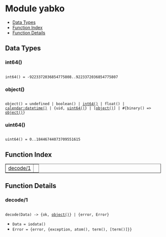 

# Module yabko #
* [Data Types](#types)
* [Function Index](#index)
* [Function Details](#functions)

<a name="types"></a>

## Data Types ##




### <a name="type-int64">int64()</a> ###


<pre><code>
int64() = -9223372036854775808..9223372036854775807
</code></pre>




### <a name="type-object">object()</a> ###


<pre><code>
object() = undefined | boolean() | <a href="#type-int64">int64()</a> | float() | <a href="calendar.md#type-datetime">calendar:datetime()</a> | {uid, <a href="#type-uint64">uint64()</a>} | [<a href="#type-object">object()</a>] | #{binary() =&gt; <a href="#type-object">object()</a>}
</code></pre>




### <a name="type-uint64">uint64()</a> ###


<pre><code>
uint64() = 0..18446744073709551615
</code></pre>

<a name="index"></a>

## Function Index ##


<table width="100%" border="1" cellspacing="0" cellpadding="2" summary="function index"><tr><td valign="top"><a href="#decode-1">decode/1</a></td><td></td></tr></table>


<a name="functions"></a>

## Function Details ##

<a name="decode-1"></a>

### decode/1 ###

<pre><code>
decode(Data) -&gt; {ok, <a href="#type-object">object()</a>} | {error, Error}
</code></pre>

<ul class="definitions"><li><code>Data = iodata()</code></li><li><code>Error = {error, {exception, atom(), term(), [term()]}}</code></li></ul>

